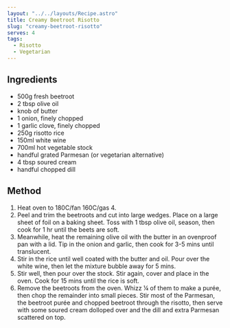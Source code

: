 ```yaml
---
layout: "../../layouts/Recipe.astro"
title: Creamy Beetroot Risotto
slug: "creamy-beetroot-risotto"
serves: 4
tags:
  - Risotto
  - Vegetarian
---
```


## Ingredients

- 500g fresh beetroot
- 2 tbsp olive oil
- knob of butter
- 1 onion, finely chopped
- 1 garlic clove, finely chopped
- 250g risotto rice
- 150ml white wine
- 700ml hot vegetable stock
- handful grated Parmesan (or vegetarian alternative)
- 4 tbsp soured cream
- handful chopped dill

## Method

1. Heat oven to 180C/fan 160C/gas 4.
1. Peel and trim the beetroots and cut into large wedges. Place on a large sheet of foil on a baking sheet. Toss with 1 tbsp olive oil, season, then cook for 1 hr until the beets are soft.
1. Meanwhile, heat the remaining olive oil with the butter in an ovenproof pan with a lid. Tip in the onion and garlic, then cook for 3-5 mins until translucent.
1. Stir in the rice until well coated with the butter and oil. Pour over the white wine, then let the mixture bubble away for 5 mins.
1. Stir well, then pour over the stock. Stir again, cover and place in the oven. Cook for 15 mins until the rice is soft.
1. Remove the beetroots from the oven. Whizz ¼ of them to make a purée, then chop the remainder into small pieces. Stir most of the Parmesan, the beetroot purée and chopped beetroot through the risotto, then serve with some soured cream dolloped over and the dill and extra Parmesan scattered on top.